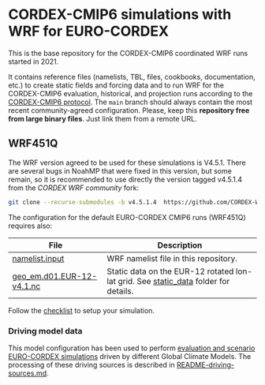 # CORDEX-CMIP6 simulations with WRF for EURO-CORDEX

This is the base repository for the CORDEX-CMIP6 coordinated WRF runs started in 2021. 

It contains reference files (namelists, TBL, files, cookbooks, documentation, etc.) to create static fields and forcing data and to run WRF for the CORDEX-CMIP6 evaluation, historical, and projection runs according to the [CORDEX-CMIP6 protocol](https://cordex.org/wp-content/uploads/2021/05/CORDEX-CMIP6_exp_design_RCM.pdf).
The `main` branch should always contain the most recent community-agreed configuration.
Please, keep this **repository free from large binary files**. Just link them from a remote URL.

## WRF451Q

The WRF version agreed to be used for these simulations is V4.5.1. There are several bugs in NoahMP that were fixed in this version, but some remain, so it is recommended to use directly the version tagged v4.5.1.4 from the _CORDEX WRF community_ fork:
```bash
git clone --recurse-submodules -b v4.5.1.4  https://github.com/CORDEX-WRF-community/WRF.git
```
The configuration for the default EURO-CORDEX CMIP6 runs (WRF451Q) requires also:

|File | Description |
|-----|-------------|
| [namelist.input](./namelist.input) | WRF namelist file in this repository. |
| [geo_em.d01.EUR-12-v4.1.nc](https://meteo.unican.es/work/josipa/euro-cordex-cmip6/static_data/geo_em.d01.EUR-12-v4.1.nc) | Static data on the EUR-12 rotated lon-lat grid. See [static_data](./static_data) folder for details.|

Follow the [checklist](./README-checklist.md) to setup your simulation.

### Driving model data

This model configuration has been used to perform [evaluation and scenario EURO-CORDEX simulations](https://wcrp-cordex.github.io/simulation-status/CORDEX_CMIP6_status_by_experiment.html#EUR-12-eWRFcom) driven by different Global Climate Models. The processing of these driving sources is described in [README-driving-sources.md](./README-driving-sources.md).
